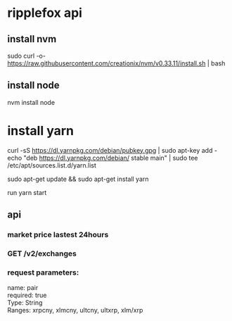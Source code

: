 # ripplefox api

## install nvm
sudo curl -o- https://raw.githubusercontent.com/creationix/nvm/v0.33.11/install.sh | bash

## install node
nvm install node

# install yarn

curl -sS https://dl.yarnpkg.com/debian/pubkey.gpg | sudo apt-key add -
echo "deb https://dl.yarnpkg.com/debian/ stable main" | sudo tee /etc/apt/sources.list.d/yarn.list

sudo apt-get update && sudo apt-get install yarn

run yarn start
## api

### market price lastest 24hours

### GET /v2/exchanges

### request parameters:

name:   pair 	
required:   true 	
Type:   String 	
Ranges: xrpcny, xlmcny, ultcny, ultxrp, xlm/xrp




